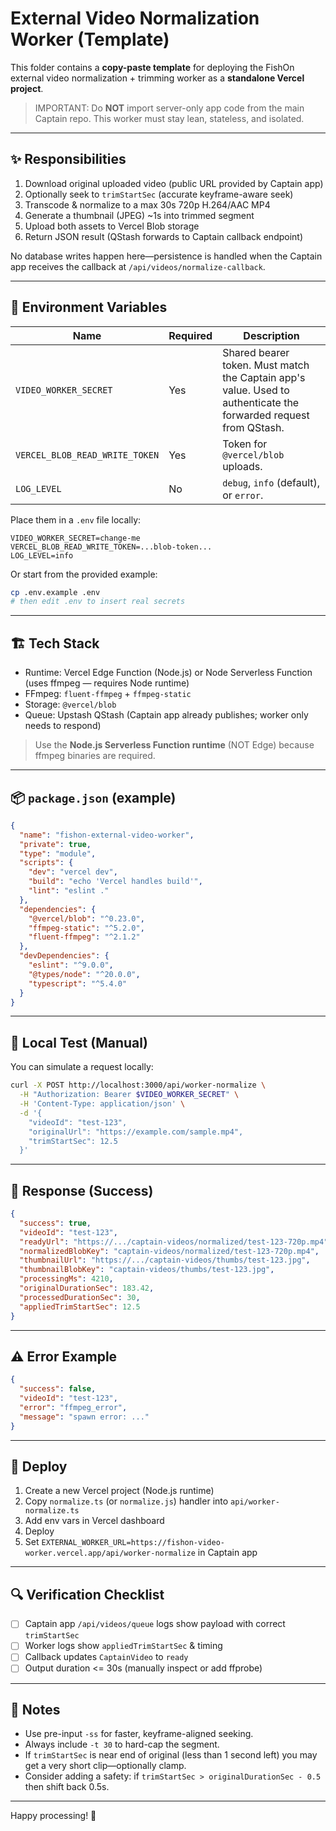 # External Video Normalization Worker (Template)

This folder contains a **copy-paste template** for deploying the FishOn external video normalization + trimming worker as a **standalone Vercel project**.

> IMPORTANT: Do **NOT** import server-only app code from the main Captain repo. This worker must stay lean, stateless, and isolated.

---

## ✨ Responsibilities

1. Download original uploaded video (public URL provided by Captain app)
2. Optionally seek to `trimStartSec` (accurate keyframe-aware seek)
3. Transcode & normalize to a max 30s 720p H.264/AAC MP4
4. Generate a thumbnail (JPEG) ~1s into trimmed segment
5. Upload both assets to Vercel Blob storage
6. Return JSON result (QStash forwards to Captain callback endpoint)

No database writes happen here—persistence is handled when the Captain app receives the callback at `/api/videos/normalize-callback`.

---

## 🔐 Environment Variables

| Name                           | Required | Description                                                                                                      |
| ------------------------------ | -------- | ---------------------------------------------------------------------------------------------------------------- |
| `VIDEO_WORKER_SECRET`          | Yes      | Shared bearer token. Must match the Captain app's value. Used to authenticate the forwarded request from QStash. |
| `VERCEL_BLOB_READ_WRITE_TOKEN` | Yes      | Token for `@vercel/blob` uploads.                                                                                |
| `LOG_LEVEL`                    | No       | `debug`, `info` (default), or `error`.                                                                           |

Place them in a `.env` file locally:

```
VIDEO_WORKER_SECRET=change-me
VERCEL_BLOB_READ_WRITE_TOKEN=...blob-token...
LOG_LEVEL=info
```

Or start from the provided example:

```bash
cp .env.example .env
# then edit .env to insert real secrets
```

---

## 🏗 Tech Stack

- Runtime: Vercel Edge Function (Node.js) or Node Serverless Function (uses ffmpeg — requires Node runtime)
- FFmpeg: `fluent-ffmpeg` + `ffmpeg-static`
- Storage: `@vercel/blob`
- Queue: Upstash QStash (Captain app already publishes; worker only needs to respond)

> Use the **Node.js Serverless Function runtime** (NOT Edge) because ffmpeg binaries are required.

---

## 📦 `package.json` (example)

```json
{
  "name": "fishon-external-video-worker",
  "private": true,
  "type": "module",
  "scripts": {
    "dev": "vercel dev",
    "build": "echo 'Vercel handles build'",
    "lint": "eslint ."
  },
  "dependencies": {
    "@vercel/blob": "^0.23.0",
    "ffmpeg-static": "^5.2.0",
    "fluent-ffmpeg": "^2.1.2"
  },
  "devDependencies": {
    "eslint": "^9.0.0",
    "@types/node": "^20.0.0",
    "typescript": "^5.4.0"
  }
}
```

---

## 🧪 Local Test (Manual)

You can simulate a request locally:

```bash
curl -X POST http://localhost:3000/api/worker-normalize \
  -H "Authorization: Bearer $VIDEO_WORKER_SECRET" \
  -H 'Content-Type: application/json' \
  -d '{
    "videoId": "test-123",
    "originalUrl": "https://example.com/sample.mp4",
    "trimStartSec": 12.5
  }'
```

---

## 🧩 Response (Success)

```json
{
  "success": true,
  "videoId": "test-123",
  "readyUrl": "https://.../captain-videos/normalized/test-123-720p.mp4",
  "normalizedBlobKey": "captain-videos/normalized/test-123-720p.mp4",
  "thumbnailUrl": "https://.../captain-videos/thumbs/test-123.jpg",
  "thumbnailBlobKey": "captain-videos/thumbs/test-123.jpg",
  "processingMs": 4210,
  "originalDurationSec": 183.42,
  "processedDurationSec": 30,
  "appliedTrimStartSec": 12.5
}
```

---

## ⚠️ Error Example

```json
{
  "success": false,
  "videoId": "test-123",
  "error": "ffmpeg_error",
  "message": "spawn error: ..."
}
```

---

## 🚀 Deploy

1. Create a new Vercel project (Node.js runtime)
2. Copy `normalize.ts` (or `normalize.js`) handler into `api/worker-normalize.ts`
3. Add env vars in Vercel dashboard
4. Deploy
5. Set `EXTERNAL_WORKER_URL=https://fishon-video-worker.vercel.app/api/worker-normalize` in Captain app

---

## 🔍 Verification Checklist

- [ ] Captain app `/api/videos/queue` logs show payload with correct `trimStartSec`
- [ ] Worker logs show `appliedTrimStartSec` & timing
- [ ] Callback updates `CaptainVideo` to `ready`
- [ ] Output duration <= 30s (manually inspect or add ffprobe)

---

## 🧠 Notes

- Use pre-input `-ss` for faster, keyframe-aligned seeking.
- Always include `-t 30` to hard-cap the segment.
- If `trimStartSec` is near end of original (less than 1 second left) you may get a very short clip—optionally clamp.
- Consider adding a safety: if `trimStartSec > originalDurationSec - 0.5` then shift back 0.5s.

---

Happy processing! 🎣
